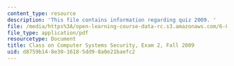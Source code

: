 ```yaml
---
content_type: resource
description: 'This file contains information regarding quiz 2009. '
file: /media/https%3A/open-learning-course-data-rc.s3.amazonaws.com/6-858-computer-systems-security-fall-2014/d8759b148e3016185dd98a0e21baefc2_MIT6_858F14_q09_2.pdf
file_type: application/pdf
resourcetype: Document
title: Class on Computer Systems Security, Exam 2, Fall 2009
uid: d8759b14-8e30-1618-5dd9-8a0e21baefc2
---
```

